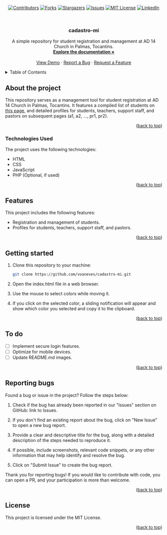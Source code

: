 <a name="readme-top"></a>
<div align="center">
  
  [![Contributors][contributors-shield]][contributors-url]
  [![Forks][forks-shield]][forks-url]
  [![Stargazers][stars-shield]][stars-url]
  [![Issues][issues-shield]][issues-url]
  [![MIT License][license-shield]][license-url]
  [![LinkedIn][linkedin-shield]][linkedin-url]

</div>
<br />
<div align="center">
  <h3 align="center">cadastro-mi</h3>
  <p align="center">
    A simple repository for student registration and management at AD 14 Church in Palmas, Tocantins.
    <br />
    <a href="https://github.com/voaneves/cadastro-mi"><strong>Explore the documentation »</strong></a>
    <br />
    <br />
    <a href="https://voaneves.com/cadastro-mi">View Demo</a>
    ·
    <a href="https://github.com/voaneves/cadastro-mi/issues">Report a Bug</a>
    ·
    <a href="https://github.com/voaneves/cadastro-mi/issues">Request a Feature</a>
  </p>
</div>

<details>
  <summary>Table of Contents</summary>
  <ol>
    <li>
      <a href="#about-the-project">About the Project</a>
      <ul>
        <li><a href="#technologies-used">Technologies Used</a></li>
      </ul>
    </li>
    <li><a href="#features">Features</a></li>
    <li><a href="#getting-started">Getting started</a></li>
    <li><a href="#to-do">To Do</a></li>
    <li><a href="#reporting-bugs">Reporting Bugs</a></li>
    <li><a href="#license">License</a></li>
  </ol>
</details>

## About the project

This repository serves as a management tool for student registration at AD 14 Church in Palmas, Tocantins. It features a compiled list of students on [this page](https://voaneves.com/cadastro-mi), and detailed profiles for students, teachers, support staff, and pastors on subsequent pages (a1, a2, ..., pr1, pr2).

<p align="right">(<a href="#readme-top">back to top</a>)</p>

### Technologies Used

The project uses the following technologies:

- HTML
- CSS
- JavaScript
- PHP (Optional, if used)

<p align="right">(<a href="#readme-top">back to top</a>)</p>

## Features

This project includes the following features:

- Registration and management of students.
- Profiles for students, teachers, support staff, and pastors.
  
<p align="right">(<a href="#readme-top">back to top</a>)</p>

## Getting started

1. Clone this repository to your machine:

   ```bash
   git clone https://github.com/voaneves/cadastro-mi.git
2. Open the index.html file in a web browser.

3. Use the mouse to select colors while moving it.

4. If you click on the selected color, a sliding notification will appear and show which color you selected and copy it to the clipboard.

<p align="right">(<a href="#readme-top">back to top</a>)</p>

## To do

- [ ] Implement secure login features.
- [ ] Optimize for mobile devices.
- [ ] Update README.md images.

<p align="right">(<a href="#readme-top">back to top</a>)</p>

## Reporting bugs

Found a bug or issue in the project? Follow the steps below:

1. Check if the bug has already been reported in our "Issues" section on GitHub: link to Issues.

2. If you don't find an existing report about the bug, click on "New Issue" to open a new bug report.

3. Provide a clear and descriptive title for the bug, along with a detailed description of the steps needed to reproduce it.

4. If possible, include screenshots, relevant code snippets, or any other information that may help identify and resolve the bug.

5. Click on "Submit Issue" to create the bug report.

Thank you for reporting bugs! If you would like to contribute with code, you can open a PR, and your participation is more than welcome.

<p align="right">(<a href="#readme-top">back to top</a>)</p>

## License

This project is licensed under the MIT License.

<p align="right">(<a href="#readme-top">back to top</a>)</p>

[contributors-shield]: https://img.shields.io/github/contributors/voaneves/cadastro-mi.svg?style=for-the-badge
[contributors-url]: https://github.com/voaneves/cadastro-mi/graphs/contributors
[forks-shield]: https://img.shields.io/github/forks/voaneves/cadastro-mi.svg?style=for-the-badge
[forks-url]: https://github.com/voaneves/cadastro-mi/network/members
[stars-shield]: https://img.shields.io/github/stars/voaneves/cadastro-mi.svg?style=for-the-badge
[stars-url]: https://github.com/voaneves.com/cadastro-mi/stargazers
[issues-shield]: https://img.shields.io/github/issues/voaneves/cadastro-mi.svg?style=for-the-badge
[issues-url]: https://github.com/voaneves/cadastro-mi/issues
[license-shield]: https://img.shields.io/github/license/voaneves/cadastro-mi.svg?style=for-the-badge
[license-url]: https://github.com/voaneves/cadastro-mi/blob/master/LICENSE.txt
[linkedin-shield]: https://img.shields.io/badge/-LinkedIn-black.svg?style=for-the-badge&logo=linkedin&colorB=555
[linkedin-url]: https://linkedin.com/in/voaneves
